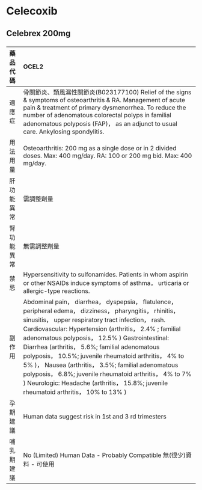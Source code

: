 # Celecoxib

## Celebrex 200mg

##### 

| 藥品代碼   | OCEL2                                                                                                                                                                                                                                                                                                                                                                                                                                                                                                                                                                                             |
|:-----------|:--------------------------------------------------------------------------------------------------------------------------------------------------------------------------------------------------------------------------------------------------------------------------------------------------------------------------------------------------------------------------------------------------------------------------------------------------------------------------------------------------------------------------------------------------------------------------------------------------|
| 適應症     | 骨關節炎、類風濕性關節炎(B023177100) Relief of the signs & symptoms of osteoarthritis & RA. Management of acute pain & treatment of primary dysmenorrhea. To reduce the number of adenomatous colorectal polyps in familial adenomatous polyposis (FAP)， as an adjunct to usual care. Ankylosing spondylitis.                                                                                                                                                                                                                                                                                    |
| 用法用量   | Osteoarthritis: 200 mg as a single dose or in 2 divided doses. Max: 400 mg/day. RA: 100 or 200 mg bid. Max: 400 mg/day.                                                                                                                                                                                                                                                                                                                                                                                                                                                                           |
| 肝功能異常 | 需調整劑量                                                                                                                                                                                                                                                                                                                                                                                                                                                                                                                                                                                        |
| 腎功能異常 | 無需調整劑量                                                                                                                                                                                                                                                                                                                                                                                                                                                                                                                                                                                      |
| 禁忌       | Hypersensitivity to sulfonamides. Patients in whom aspirin or other NSAIDs induce symptoms of asthma， urticaria or allergic-type reactions.                                                                                                                                                                                                                                                                                                                                                                                                                                                      |
| 副作用     | Abdominal pain， diarrhea， dyspepsia， flatulence， peripheral edema， dizziness， pharyngitis， rhinitis， sinusitis， upper respiratory tract infection， rash. Cardiovascular: Hypertension (arthritis， 2.4% ; familial adenomatous polyposis， 12.5% ) Gastrointestinal: Diarrhea (arthritis， 5.6%; familial adenomatous polyposis， 10.5%; juvenile rheumatoid arthritis， 4% to 5% )， Nausea (arthritis， 3.5%; familial adenomatous polyposis， 6.8%; juvenile rheumatoid arthritis， 4% to 7% ) Neurologic: Headache (arthritis， 15.8%; juvenile rheumatoid arthritis， 10% to 13% ) |
| 孕期建議   | Human data suggest risk in 1st and 3 rd trimesters                                                                                                                                                                                                                                                                                                                                                                                                                                                                                                                                                |
| 哺乳期建議 | No (Limited) Human Data - Probably Compatible 無(很少)資料 - 可使用                                                                                                                                                                                                                                                                                                                                                                                                                                                                                                                               |

